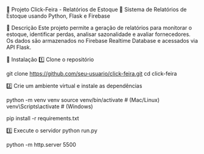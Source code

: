 📌 Projeto Click-Feira - Relatórios de Estoque
🚀 Sistema de Relatórios de Estoque usando Python, Flask e Firebase

📜 Descrição
Este projeto permite a geração de relatórios para monitorar o estoque, identificar perdas, analisar sazonalidade e avaliar fornecedores. Os dados são armazenados no Firebase Realtime Database e acessados via API Flask.

🔧 Instalação
1️⃣ Clone o repositório

git clone https://github.com/seu-usuario/click-feira.git
cd click-feira

2️⃣ Crie um ambiente virtual e instale as dependências

python -m venv venv
source venv/bin/activate  # (Mac/Linux)
venv\Scripts\activate  # (Windows)

pip install -r requirements.txt

3️⃣ Execute o servidor
python run.py

python -m http.server 5500
